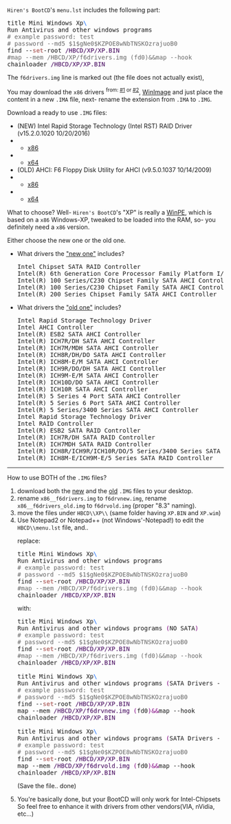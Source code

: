 <code>Hiren's BootCD</code>'s <code>menu.lst</code> includes the following part:

<pre>title Mini Windows Xp<span style='color:#0f69ff; '>\
</span>Run Antivirus and other windows programs
<span style='color:#696969; '># example password: test </span>
<span style='color:#696969; '># password --md5 $1$gNe0$KZPOE8wNbTNSKOzrajuoB0</span>
find --<span style='color:#bb7977; font-weight:bold; '>set</span>-root <span style='color:#40015a; '>/HBCD/XP/XP.BIN</span>
<span style='color:#696969; '>#map --mem /HBCD/XP/f6drivers.img (fd0)&amp;&amp;map --hook</span>
chainloader <span style='color:#40015a; '>/HBCD/XP/XP.BIN</span>
</pre>

The <code>f6drivers.img</code> line is marked out (the file does not actually exist),

You may download the <code>x86</code> drivers <sup>from: <a href="https://downloadcenter.intel.com/download/26361/Intel-Rapid-Storage-Technology-Intel-RST-RAID-Driver?product=55005" title="Intel Rapid Storage Technology (Intel RST) RAID Driver (v15.2.0.1020 10/20/2016)" target="_blank">#1</a> or <a href="https://downloadcenter.intel.com/download/18668/AHCI-F6-Floppy-Disk-Utility-for-AHCI" title="Intel: AHCI: F6 Floppy Disk Utility for AHCI (v9.5.0.1037 10/14/2009)" target="_blank">#2</a></sup>, <a href="http://www.winimage.com" target="_blank">WinImage</a> and just place the content in a new <code>.IMA</code> file, next- rename the extension from <code>.IMA</code> to <code>.IMG</code>.

Download a ready to use <code>.IMG</code> files:
<!--more-->
- (NEW) Intel Rapid Storage Technology (Intel RST) RAID Driver (v15.2.0.1020 10/20/2016)
- - <a download="x86__f6drivers.img" type="application/octet-stream" href="https://icompile.eladkarako.com/_uploads/2016/11/x86__f6drivers.img">x86</a>
- - <a download="x64__f6drivers.img" type="application/octet-stream" href="https://icompile.eladkarako.com/_uploads/2016/11/x64__f6drivers.img">x64</a>
- (OLD) AHCI: F6 Floppy Disk Utility for AHCI (v9.5.0.1037 10/14/2009)
- - <a download="x86__f6drivers_old.img" type="application/octet-stream" href="https://icompile.eladkarako.com/_uploads/2016/11/x86__f6drivers_old.img">x86</a>
- - <a download="x64__f6drivers_old.img" type="application/octet-stream" href="https://icompile.eladkarako.com/_uploads/2016/11/x64__f6drivers_old.img">x64</a>

What to choose?
Well- <code>Hiren's BootCD</code>'s "XP" is really a <a href="https://en.wikipedia.org/wiki/Windows_Recovery_Environment" target="_blank">WinPE</a>, which is based on a <code>x86</code> Windows-XP, tweaked to be loaded into the RAM,
so- you definitely need a <code>x86</code> version.

Either choose the new one or the old one.

<ul>
  <li>
What drivers the <a download="x86__f6drivers.img" type="application/octet-stream" href="https://icompile.eladkarako.com/_uploads/2016/11/x86__f6drivers.img">"new one"</a> includes?
<pre>
Intel Chipset SATA RAID Controller
Intel(R) 6th Generation Core Processor Family Platform I/O SATA AHCI Controller
Intel(R) 100 Series/C230 Chipset Family SATA AHCI Controller
Intel(R) 100 Series/C230 Chipset Family SATA AHCI Controller
Intel(R) 200 Series Chipset Family SATA AHCI Controller
</pre>
  </li>
  <li>
What drivers the <a download="x86__f6drivers_old.img" type="application/octet-stream" href="https://icompile.eladkarako.com/_uploads/2016/11/x86__f6drivers_old.img">"old one"</a> includes?
<pre>
Intel Rapid Storage Technology Driver
Intel AHCI Controller
Intel(R) ESB2 SATA AHCI Controller
Intel(R) ICH7R/DH SATA AHCI Controller
Intel(R) ICH7M/MDH SATA AHCI Controller
Intel(R) ICH8R/DH/DO SATA AHCI Controller
Intel(R) ICH8M-E/M SATA AHCI Controller
Intel(R) ICH9R/DO/DH SATA AHCI Controller
Intel(R) ICH9M-E/M SATA AHCI Controller
Intel(R) ICH10D/DO SATA AHCI Controller
Intel(R) ICH10R SATA AHCI Controller
Intel(R) 5 Series 4 Port SATA AHCI Controller
Intel(R) 5 Series 6 Port SATA AHCI Controller
Intel(R) 5 Series/3400 Series SATA AHCI Controller
Intel Rapid Storage Technology Driver
Intel RAID Controller
Intel(R) ESB2 SATA RAID Controller
Intel(R) ICH7R/DH SATA RAID Controller
Intel(R) ICH7MDH SATA RAID Controller
Intel(R) ICH8R/ICH9R/ICH10R/DO/5 Series/3400 Series SATA RAID Controller
Intel(R) ICH8M-E/ICH9M-E/5 Series SATA RAID Controller
</pre>
  </li>
</ul>

<hr/>

How to use BOTH of the <code>.IMG</code> files?
<ol>
<li>
download both the <a download="x86__f6drivers.img" type="application/octet-stream" href="https://icompile.eladkarako.com/_uploads/2016/11/x86__f6drivers.img">new</a> and the <a download="x86__f6drivers_old.img" type="application/octet-stream" href="https://icompile.eladkarako.com/_uploads/2016/11/x86__f6drivers_old.img">old</a> <code>.IMG</code> files to your desktop.
</li>
<li>
rename <code>x86__f6drivers.img</code> to <code>f6drvnew.img</code>, 
rename <code>x86__f6drivers_old.img</code> to <code>f6drvold.img</code> (proper "8.3" naming).
</li>
<li>
move the files under <code>HBCD\\XP\\</code> (same folder having <code>XP.BIN</code> and <code>XP.wim</code>)
</li>
<li>
Use Notepad2 or Notepad++ (not Windows'-Notepad!) to edit the <code>HBCD\\menu.lst</code> file,
and..

replace:
<pre>title Mini Windows Xp<span style='color:#0f69ff; '>\
</span>Run Antivirus and other windows programs
<span style='color:#696969; '># example password: test </span>
<span style='color:#696969; '># password --md5 $1$gNe0$KZPOE8wNbTNSKOzrajuoB0</span>
find --<span style='color:#bb7977; font-weight:bold; '>set</span>-root <span style='color:#40015a; '>/HBCD/XP/XP.BIN</span>
<span style='color:#696969; '>#map --mem /HBCD/XP/f6drivers.img (fd0)&amp;&amp;map --hook</span>
chainloader <span style='color:#40015a; '>/HBCD/XP/XP.BIN</span>
</pre>

with:
<pre>title Mini Windows Xp<span style='color:#0f69ff; '>\
</span>Run Antivirus and other windows programs <span style='color:#800080; '>(</span>NO SATA<span style='color:#800080; '>)</span>
<span style='color:#696969; '># example password: test </span>
<span style='color:#696969; '># password --md5 $1$gNe0$KZPOE8wNbTNSKOzrajuoB0</span>
find --<span style='color:#bb7977; font-weight:bold; '>set</span>-root <span style='color:#40015a; '>/HBCD/XP/XP.BIN</span>
<span style='color:#696969; '>#map --mem /HBCD/XP/f6drivers.img (fd0)&amp;&amp;map --hook</span>
chainloader <span style='color:#40015a; '>/HBCD/XP/XP.BIN</span>

title Mini Windows Xp<span style='color:#0f69ff; '>\
</span>Run Antivirus and other windows programs <span style='color:#800080; '>(</span>SATA Drivers - NEW<span style='color:#800080; '>)</span>
<span style='color:#696969; '># example password: test </span>
<span style='color:#696969; '># password --md5 $1$gNe0$KZPOE8wNbTNSKOzrajuoB0</span>
find --<span style='color:#bb7977; font-weight:bold; '>set</span>-root <span style='color:#40015a; '>/HBCD/XP/XP.BIN</span>
map --mem <span style='color:#40015a; '>/HBCD/XP/f6drvnew.img</span> <span style='color:#800080; '>(</span>fd0<span style='color:#800080; '>)</span><span style='color:#800080; '>&amp;&amp;</span>map --hook
chainloader <span style='color:#40015a; '>/HBCD/XP/XP.BIN</span>

title Mini Windows Xp<span style='color:#0f69ff; '>\
</span>Run Antivirus and other windows programs <span style='color:#800080; '>(</span>SATA Drivers - OLD<span style='color:#800080; '>)</span>
<span style='color:#696969; '># example password: test </span>
<span style='color:#696969; '># password --md5 $1$gNe0$KZPOE8wNbTNSKOzrajuoB0</span>
find --<span style='color:#bb7977; font-weight:bold; '>set</span>-root <span style='color:#40015a; '>/HBCD/XP/XP.BIN</span>
map --mem <span style='color:#40015a; '>/HBCD/XP/f6drvold.img</span> <span style='color:#800080; '>(</span>fd0<span style='color:#800080; '>)</span><span style='color:#800080; '>&amp;&amp;</span>map --hook
chainloader <span style='color:#40015a; '>/HBCD/XP/XP.BIN</span>
</pre>

(Save the file.. done)
</li>
<li>
You're basically done, but your BootCD will only work for Intel-Chipsets
So feel free to enhance it with drivers from other vendors(VIA, nVidia, etc...)
</li>
</ol>

